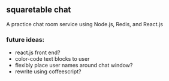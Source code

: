 
## squaretable chat
A practice chat room service using Node.js, Redis, and React.js

### future ideas:
- react.js front end?
- color-code text blocks to user
- flexibly place user names around chat window?
- rewrite using coffeescript?
